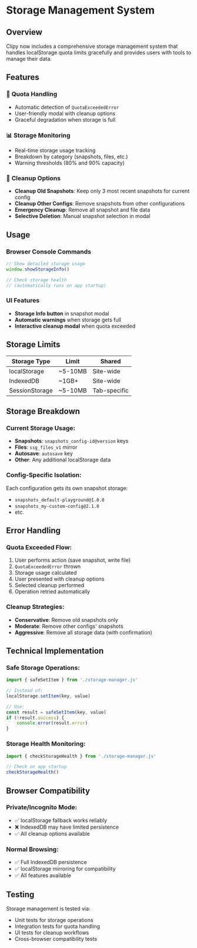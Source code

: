# Storage Management System

## Overview

Clipy now includes a comprehensive storage management system that handles localStorage quota limits gracefully and provides users with tools to manage their data.

## Features

### 🚨 **Quota Handling**
- Automatic detection of `QuotaExceededError`
- User-friendly modal with cleanup options
- Graceful degradation when storage is full

### 📊 **Storage Monitoring**
- Real-time storage usage tracking
- Breakdown by category (snapshots, files, etc.)
- Warning thresholds (80% and 90% capacity)

### 🧹 **Cleanup Options**
- **Cleanup Old Snapshots**: Keep only 3 most recent snapshots for current config
- **Cleanup Other Configs**: Remove snapshots from other configurations
- **Emergency Cleanup**: Remove all snapshot and file data
- **Selective Deletion**: Manual snapshot selection in modal

## Usage

### Browser Console Commands
```javascript
// Show detailed storage usage
window.showStorageInfo()

// Check storage health
// (automatically runs on app startup)
```

### UI Features
- **Storage Info button** in snapshot modal
- **Automatic warnings** when storage gets full
- **Interactive cleanup modal** when quota exceeded

## Storage Limits

| Storage Type | Limit | Shared |
|--------------|-------|---------|
| localStorage | ~5-10MB | Site-wide |
| IndexedDB | ~1GB+ | Site-wide |
| SessionStorage | ~5-10MB | Tab-specific |

## Storage Breakdown

### Current Storage Usage:
- **Snapshots**: `snapshots_config-id@version` keys
- **Files**: `ssg_files_v1` mirror
- **Autosave**: `autosave` key  
- **Other**: Any additional localStorage data

### Config-Specific Isolation:
Each configuration gets its own snapshot storage:
- `snapshots_default-playground@1.0.0`
- `snapshots_my-custom-config@2.1.0`
- etc.

## Error Handling

### Quota Exceeded Flow:
1. User performs action (save snapshot, write file)
2. `QuotaExceededError` thrown
3. Storage usage calculated
4. User presented with cleanup options
5. Selected cleanup performed
6. Operation retried automatically

### Cleanup Strategies:
- **Conservative**: Remove old snapshots only
- **Moderate**: Remove other configs' snapshots  
- **Aggressive**: Remove all storage data (with confirmation)

## Technical Implementation

### Safe Storage Operations:
```javascript
import { safeSetItem } from './storage-manager.js'

// Instead of:
localStorage.setItem(key, value)

// Use:
const result = safeSetItem(key, value)
if (!result.success) {
    console.error(result.error)
}
```

### Storage Health Monitoring:
```javascript
import { checkStorageHealth } from './storage-manager.js'

// Check on app startup
checkStorageHealth()
```

## Browser Compatibility

### Private/Incognito Mode:
- ✅ localStorage fallback works reliably
- ❌ IndexedDB may have limited persistence
- ✅ All cleanup options available

### Normal Browsing:
- ✅ Full IndexedDB persistence
- ✅ localStorage mirroring for compatibility
- ✅ All features available

## Testing

Storage management is tested via:
- Unit tests for storage operations
- Integration tests for quota handling
- UI tests for cleanup workflows
- Cross-browser compatibility tests
